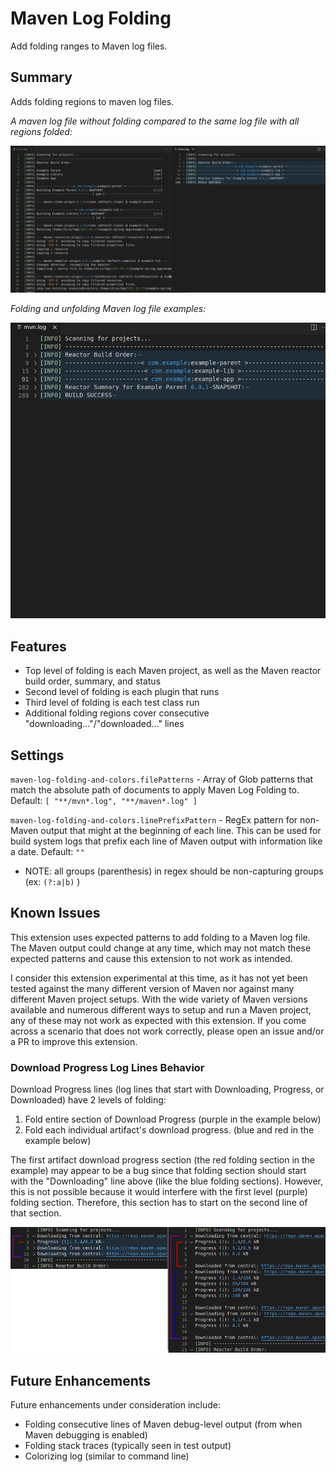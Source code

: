 # Maven Log Folding

Add folding ranges to Maven log files.

## Summary

Adds folding regions to maven log files.

*A maven log file without folding compared to the same log file with all regions folded:*

![](./images/example1.png)

*Folding and unfolding Maven log file examples:*

![](./images/example2.png)

## Features

- Top level of folding is each Maven project, as well as the Maven reactor build order, summary, and status
- Second level of folding is each plugin that runs
- Third level of folding is each test class run
- Additional folding regions cover consecutive "downloading..."/"downloaded..." lines

## Settings

`maven-log-folding-and-colors.filePatterns` - Array of Glob patterns that match the absolute path of documents to apply Maven Log Folding to.  Default: `[ "**/mvn*.log", "**/maven*.log" ]`

`maven-log-folding-and-colors.linePrefixPattern` - RegEx pattern for non-Maven output that might at the beginning of each line.  This can be used for build system logs that prefix each line of Maven output with information like a date.  Default: `""`
- NOTE: all groups (parenthesis) in regex should be non-capturing groups (ex: `(?:a|b)` )

## Known Issues

This extension uses expected patterns to add folding to a Maven log file.  The Maven output could change at any time, which may not match these expected patterns and cause this extension to not work as intended.

I consider this extension experimental at this time, as it has not yet been tested against the many different version of Maven nor against many different Maven project setups.  With the wide variety of Maven versions available and numerous different ways to setup and run a Maven project, any of these may not work as expected with this extension.  If you come across a scenario that does not work correctly, please open an issue and/or a PR to improve this extension.

### Download Progress Log Lines Behavior

Download Progress lines (log lines that start with Downloading, Progress, or Downloaded) have 2 levels of folding:

1. Fold entire section of Download Progress (purple in the example below)
2. Fold each individual artifact's download progress. (blue and red in the example below)

The first artifact download progress section (the red folding section in the example) may appear to be a bug since that folding section should start with the "Downloading" line above (like the blue folding sections).  However, this is not possible because it would interfere with the first level (purple) folding section.  Therefore, this section has to start on the second line of that section.

![](./images/download-progress-log-lines-folding-behavior.png)

## Future Enhancements

Future enhancements under consideration include:

- Folding consecutive lines of Maven debug-level output (from when Maven debugging is enabled)
- Folding stack traces (typically seen in test output)
- Colorizing log (similar to command line)
